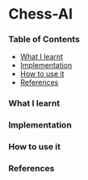 # Chess-AI


### Table of Contents
- [What I learnt](#what-i-learnt)
- [Implementation](#implementation)
- [How to use it](#how-to-use-it)
- [References](#references)

### What I learnt

### Implementation

### How to use it



### References
